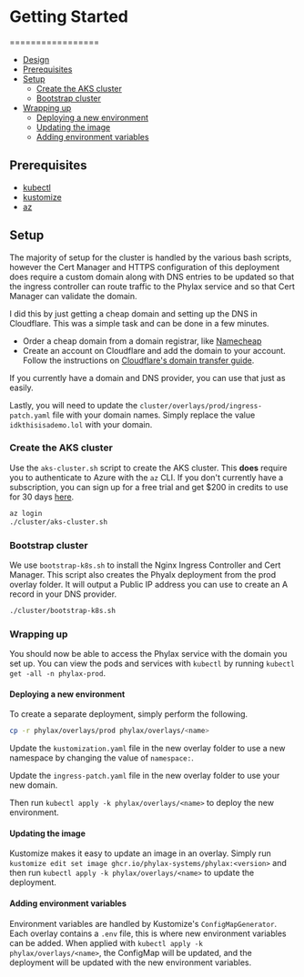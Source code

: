 # Getting Started

=================

* [Design](./DESIGN.md)
* [Prerequisites](#prerequisites)
* [Setup](#setup)
  * [Create the AKS cluster](#create-the-aks-cluster)
  * [Bootstrap cluster](#bootstrap-cluster)
* [Wrapping up](#wrapping-up)
  * [Deploying a new environment](#deploying-a-new-environment)
  * [Updating the image](#updating-the-image)
  * [Adding environment variables](#adding-environment-variables)

## Prerequisites

- [kubectl](https://kubernetes.io/docs/tasks/tools/install-kubectl/)
- [kustomize](https://kubectl.docs.kubernetes.io/installation/kustomize/)
- [az](https://docs.microsoft.com/en-us/cli/azure/install-azure-cli)

## Setup

The majority of setup for the cluster is handled by the various bash scripts, however the Cert Manager and HTTPS configuration of this deployment does require a custom domain along with DNS entries to be updated so that the ingress controller can route traffic to the Phylax service and so that Cert Manager can validate the domain.

I did this by just getting a cheap domain and setting up the DNS in Cloudflare. This was a simple task and can be done in a few minutes.

- Order a cheap domain from a domain registrar, like [Namecheap](https://www.namecheap.com/)
- Create an account on Cloudflare and add the domain to your account. Follow the instructions on [Cloudflare's domain transfer guide](https://developers.cloudflare.com/registrar/get-started/transfer-domain-to-cloudflare/).

If you currently have a domain and DNS provider, you can use that just as easily.

Lastly, you will need to update the `cluster/overlays/prod/ingress-patch.yaml` file with your domain names. Simply replace the value `idkthisisademo.lol` with your domain.

### Create the AKS cluster

Use the `aks-cluster.sh` script to create the AKS cluster. This __does__ require you to authenticate to Azure with the `az` CLI. If you don't currently have a subscription, you can sign up for a free trial and get $200 in credits to use for 30 days [here](https://azure.microsoft.com/en-us/free/).

```bash
az login
./cluster/aks-cluster.sh
```

### Bootstrap cluster

We use `bootstrap-k8s.sh` to install the Nginx Ingress Controller and Cert Manager. This script also creates the Phyalx deployment from the prod overlay folder. It will output a Public IP address you can use to create an A record in your DNS provider.

```bash
./cluster/bootstrap-k8s.sh
```

### Wrapping up

You should now be able to access the Phylax service with the domain you set up. You can view the pods and services with `kubectl` by running `kubectl get -all -n phylax-prod`.


#### Deploying a new environment

To create a separate deployment, simply perform the following.

```bash
cp -r phylax/overlays/prod phylax/overlays/<name>
```

Update the `kustomization.yaml` file in the new overlay folder to use a new namespace by changing the value of `namespace:`.

Update the `ingress-patch.yaml` file in the new overlay folder to use your new domain.

Then run `kubectl apply -k phylax/overlays/<name>` to deploy the new environment.

#### Updating the image

Kustomize makes it easy to update an image in an overlay. 
Simply run `kustomize edit set image ghcr.io/phylax-systems/phylax:<version>` and then run `kubectl apply -k phylax/overlays/<name>` to update the deployment.

#### Adding environment variables

Environment variables are handled by Kustomize's `ConfigMapGenerator`. Each overlay contains a `.env` file, this is where new environment variables can be added. When applied with `kubectl apply -k phylax/overlays/<name>`, the ConfigMap will be updated, and the deployment will be updated with the new environment variables.